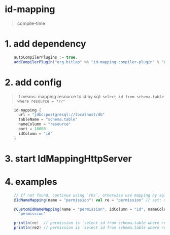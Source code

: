 # id-mapping

> compile-time

# 1. add dependency

```scala
    autoCompilerPlugins := true,
    addCompilerPlugin("org.bitlap" %% "id-mapping-compiler-plugin" % "0.0.1-SNAPSHOT")
```

# 2. add config

> It means: mapping resource to id by sql: `select id from schema.table where resource = ???"`
```scala
    id-mapping {
      url = "jdbc:postgresql://localhost/db"
      tableName = "schema.table"
      nameColumn = "resource"
      port = 18000
      idColumn = "id"
    }
```

# 3. start IdMappingHttpServer

# 4. examples

```scala
    // If not found, continue using `rhs`, otherwise use mapping by sql.
    @IdNameMapping(name = "permission") val re = "permission" // ast: mods val name: tpt = rhs

    @CustomIdNameMapping(name = "permission", idColumn = "id", nameColumn = "resource", tableName = "schema.table") val re2 =
      "permission"

    println(re)  // permission is `select id from schema.table where resource = permission`
    println(re2) // permission is `select id from schema.table where resource = permission`
```

